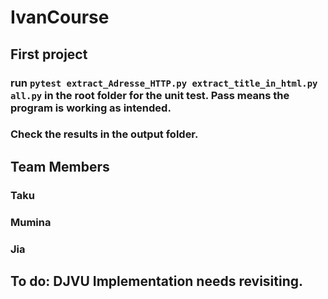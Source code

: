 # IvanCourse

## First project

### run `pytest extract_Adresse_HTTP.py extract_title_in_html.py all.py` in the root folder for the unit test. Pass means the program is working as intended. 
###  Check the results in the output folder.

## Team Members 
### Taku
### Mumina
### Jia

## To do: DJVU Implementation needs revisiting.